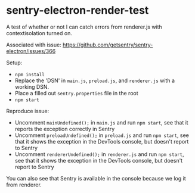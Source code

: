 # sentry-electron-render-test
A test of whether or not I can catch errors from renderer.js with contextisolation turned on. 

Associated with issue: https://github.com/getsentry/sentry-electron/issues/366

Setup:
- `npm install`
- Replace the 'DSN' in `main.js`, `preload.js`, and `renderer.js` with a working DSN. 
- Place a filled out `sentry.properties` file in the root
- `npm start`

Reproduce issue:
- Uncomment `mainUndefined();` in `main.js` and run `npm start`, see that it reports the exception correctly in Sentry
- Uncomment `preloadUndefined();` in `preload.js` and run `npm start`, see that it shows the exception in the DevTools console, but doesn't report to Sentry
- Uncomment `rendererUndefined();` in `renderer.js` and run `npm start`, see that it shows the exception in the DevTools console, but doesn't report to Sentry

You can also see that Sentry is available in the console because we log it from renderer. 
